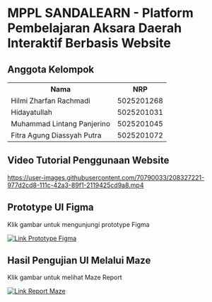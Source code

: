 # MPPL SANDALEARN - Platform Pembelajaran Aksara Daerah Interaktif Berbasis Website

## Anggota Kelompok

<table>
    <tr>
	    <th>Nama</th>
      <th>NRP</th>
    </tr>
    <tr>
        <td>Hilmi Zharfan Rachmadi</td>
        <td>5025201268</td>
    </tr>
    <tr>
        <td>Hidayatullah</td>
        <td>5025201031</td>
    </tr>
    <tr>
        <td>Muhammad Lintang Panjerino</td>
        <td>5025201045</td>
    </tr>
    <tr>
        <td>Fitra Agung Diassyah Putra</td>
        <td>5025201072</td>
    </tr>
<table>

## Video Tutorial Penggunaan Website

https://user-images.githubusercontent.com/70790033/208327221-977d2cd8-111c-42a3-89f1-2119425cd9a8.mp4

## Prototype UI Figma
Klik gambar untuk mengunjungi prototype Figma

<a href="https://www.figma.com/proto/WaNpEhyZtW7qlUFbYYRSTY/SandaLearn-Proto?node-id=355%3A3236&scaling=contain&page-id=355%3A3235&starting-point-node-id=355%3A3236" rel="Link Prototype">![Link Prototype Figma](https://user-images.githubusercontent.com/70790033/208327834-ed457ab5-5fc6-41b3-87d3-db6efb0ef23b.png)</a>

## Hasil Pengujian UI Melalui Maze
Klik gambar untuk melihat Maze Report

<a href="https://app.maze.co/report/SANDALEARN/2s27m1nilbkyrpwj/intro" rel="Link Report Maze">![Link Report Maze](https://user-images.githubusercontent.com/70790033/208328022-00f2c77f-0f22-4cef-97dd-b6958ed81e29.png)</a>



